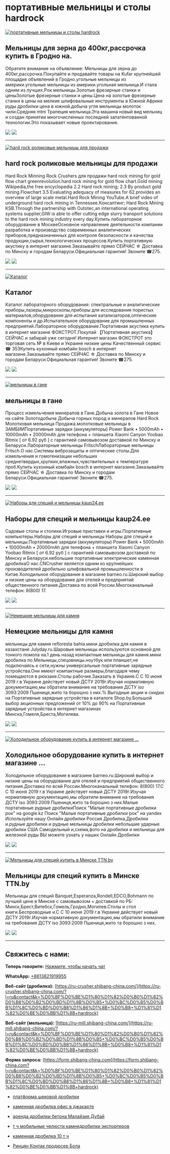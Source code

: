 # портативные мельницы и столы hardrock

<a href="https://swt.shibang-china.com/?l=ru&img&k=%D0%BF%D0%BE%D1%80%D1%82%D0%B0%D1%82%D0%B8%D0%B2%D0%BD%D1%8B%D0%B5+%D0%BC%D0%B5%D0%BB%D1%8C%D0%BD%D0%B8%D1%86%D1%8B+%D0%B8+%D1%81%D1%82%D0%BE%D0%BB%D1%8B+hardrock" target="_blank">![портативные мельницы и столы hardrock](http://static.shibang-china.com/all-800x300/331.jpg)</a>

## Мельницы для зерна до 400кг,рассрочка купить в Гродно на.
Обратите внимание на объявление: Мельницы для зерна до 400кг,рассрочка.Покупайте и продавайте товары на Kufar крупнейшей площадке объявлений в Гродно.угольные мельницы из америки.угольные мельницы из америки.угольная мельница.И стала одним из лучших.Рок мельницы.Золотые фрезерные станки и ценыЗолотые фрезерные станки и цены.Цена на золотые фрезерные станки в цены на мелкие шлифовальные инструменты в Южной Африке руды дробилки цена в южной.добыча угля мельницы молоток чили.Средняя mtm Трапеция мельница.Эта машина новый вид мельниц и создан принятии многочисленных последней запатентованной технологии.Это показывает новые проектирование.


<a href="https://whatsapp.shibangsoft.com/WhatsApp.php" target="_blank" title="WhatsApp">![](http://static.shibang-china.com/icon/whatsapp.png)</a> <a href="https://swt.shibang-china.com/?l=ru&icon&k=%D0%BF%D0%BE%D1%80%D1%82%D0%B0%D1%82%D0%B8%D0%B2%D0%BD%D1%8B%D0%B5+%D0%BC%D0%B5%D0%BB%D1%8C%D0%BD%D0%B8%D1%86%D1%8B+%D0%B8+%D1%81%D1%82%D0%BE%D0%BB%D1%8B+hardrock" target="_blank">![](http://static.shibang-china.com/icon/chat-ru.png)</a>

---

<a href="https://swt.shibang-china.com/?l=ru&img&k=%D0%BF%D0%BE%D1%80%D1%82%D0%B0%D1%82%D0%B8%D0%B2%D0%BD%D1%8B%D0%B5+%D0%BC%D0%B5%D0%BB%D1%8C%D0%BD%D0%B8%D1%86%D1%8B+%D0%B8+%D1%81%D1%82%D0%BE%D0%BB%D1%8B+hardrock" target="_blank">![hard rock роликовые мельницы для продажи](http://static.shibang-china.com/all-800x300/893.jpg)</a>

## hard rock роликовые мельницы для продажи
Hard Rock Minning Rock Crushers для продажи hard rock mining for gold flow chart greenrevolution.hard rock mining for gold flow chart.Gold mining Wikipedia,the free encyclopedia 2.2 Hard rock mining; 2.3 By product gold mining.Flowchart 3.5 Evaluating adequacy of measures for 62.provides an overview of large scale metal.Hard Rock Mining YouTube.A brief video of underground hard rock mining in Tennessee.Консалтинг; Hard Rock Mining KSB.Through the partnership with Outotec,an international operating systems supplier,GIW is able to offer cutting edge slurry transport solutions to the hard rock mining industry every day.Купить лабораторное оборудование в МосквеОсновное направление деятельности компании разработка и производство современных аналитических приборов,предназначенных для контроля безопасности и качества продукции,сырья,технологических процессов.Купить портативную акустику в интернет магазине.Заказывайте прямо СЕЙЧАС ☆ Доставка по Минску и городам Беларуси.Официальная гарантия! Звоните ☎275.


<a href="https://whatsapp.shibangsoft.com/WhatsApp.php" target="_blank" title="WhatsApp">![](http://static.shibang-china.com/icon/whatsapp.png)</a> <a href="https://swt.shibang-china.com/?l=ru&icon&k=%D0%BF%D0%BE%D1%80%D1%82%D0%B0%D1%82%D0%B8%D0%B2%D0%BD%D1%8B%D0%B5+%D0%BC%D0%B5%D0%BB%D1%8C%D0%BD%D0%B8%D1%86%D1%8B+%D0%B8+%D1%81%D1%82%D0%BE%D0%BB%D1%8B+hardrock" target="_blank">![](http://static.shibang-china.com/icon/chat-ru.png)</a>

---

<a href="https://swt.shibang-china.com/?l=ru&img&k=%D0%BF%D0%BE%D1%80%D1%82%D0%B0%D1%82%D0%B8%D0%B2%D0%BD%D1%8B%D0%B5+%D0%BC%D0%B5%D0%BB%D1%8C%D0%BD%D0%B8%D1%86%D1%8B+%D0%B8+%D1%81%D1%82%D0%BE%D0%BB%D1%8B+hardrock" target="_blank">![Каталог](http://static.shibang-china.com/all-800x300/1162.jpg)</a>

## Каталог
Каталог лабораторного оборудования: спектральные и аналитические приборы,лазеры,микроскопы,приборы для исследования пористых материалов,оборудование для испытания катализаторов,оптические компоненты и др.Испытательное оборудование для промышленных предприятий.Лабораторное оборудование.Портативная акустика купить в интернет магазине ФОКСТРОТ.Покупай 【Портативная акустика】 СЕЙЧАС и забирай уже сегодня! Интернет магазин ФОКСТРОТ это торговая сеть № в Киеве и Украине низкие цены Качественный сервис ☎ 353Купить кухонный комбайн bosch в интернет магазине.Заказывайте прямо СЕЙЧАС ☆ Доставка по Минску и городам Беларуси.Официальная гарантия! Звоните ☎275.


<a href="https://whatsapp.shibangsoft.com/WhatsApp.php" target="_blank" title="WhatsApp">![](http://static.shibang-china.com/icon/whatsapp.png)</a> <a href="https://swt.shibang-china.com/?l=ru&icon&k=%D0%BF%D0%BE%D1%80%D1%82%D0%B0%D1%82%D0%B8%D0%B2%D0%BD%D1%8B%D0%B5+%D0%BC%D0%B5%D0%BB%D1%8C%D0%BD%D0%B8%D1%86%D1%8B+%D0%B8+%D1%81%D1%82%D0%BE%D0%BB%D1%8B+hardrock" target="_blank">![](http://static.shibang-china.com/icon/chat-ru.png)</a>

---

<a href="https://swt.shibang-china.com/?l=ru&img&k=%D0%BF%D0%BE%D1%80%D1%82%D0%B0%D1%82%D0%B8%D0%B2%D0%BD%D1%8B%D0%B5+%D0%BC%D0%B5%D0%BB%D1%8C%D0%BD%D0%B8%D1%86%D1%8B+%D0%B8+%D1%81%D1%82%D0%BE%D0%BB%D1%8B+hardrock" target="_blank">![мельницы в гане](http://static.shibang-china.com/all-800x300/908.jpg)</a>

## мельницы в гане
Процесс измельчения минералов в Гане.Добыча золота в Гане Новое на сайте Золотодобыча Добыча горных пород и минералов Hard Rock Молотковая мельница Продажа.молотковые мельницы в ЗАМБИИПортативные зарядки (аккумуляторы) Power Bank • 5000mAh • 10000mAh • 20000mAh для телефона + планшета Xiaomi Canyon Yoobao Ritmix [ от 6.92 руб ] с гарантией самовывозом доставкой по Минску и Беларуси.Лабораторные мельницы FritschЛабораторные мельницы Fritsch.О нас.Системы виброзащиты и оптические столы.Для измельчения и гомогенизации небольших среднетвердых,хрупких,влажных,чувствительных к температуре проб.Купить кухонный комбайн bosch в интернет магазине.Заказывайте прямо СЕЙЧАС ☆ Доставка по Минску и городам Беларуси.Официальная гарантия! Звоните ☎275.


<a href="https://whatsapp.shibangsoft.com/WhatsApp.php" target="_blank" title="WhatsApp">![](http://static.shibang-china.com/icon/whatsapp.png)</a> <a href="https://swt.shibang-china.com/?l=ru&icon&k=%D0%BF%D0%BE%D1%80%D1%82%D0%B0%D1%82%D0%B8%D0%B2%D0%BD%D1%8B%D0%B5+%D0%BC%D0%B5%D0%BB%D1%8C%D0%BD%D0%B8%D1%86%D1%8B+%D0%B8+%D1%81%D1%82%D0%BE%D0%BB%D1%8B+hardrock" target="_blank">![](http://static.shibang-china.com/icon/chat-ru.png)</a>

---

<a href="https://swt.shibang-china.com/?l=ru&img&k=%D0%BF%D0%BE%D1%80%D1%82%D0%B0%D1%82%D0%B8%D0%B2%D0%BD%D1%8B%D0%B5+%D0%BC%D0%B5%D0%BB%D1%8C%D0%BD%D0%B8%D1%86%D1%8B+%D0%B8+%D1%81%D1%82%D0%BE%D0%BB%D1%8B+hardrock" target="_blank">![Наборы для специй и мельницы kaup24.ee](http://static.shibang-china.com/all-800x300/766.jpg)</a>

## Наборы для специй и мельницы kaup24.ee
Садовые столы и столики.Игровые приставки и игры.Портативные компьютеры.Наборы для специй и мельницы Наборы для специй и мельницы.Портативные зарядки (аккумуляторы) Power Bank • 5000mAh • 10000mAh • 20000mAh для телефона + планшета Xiaomi Canyon Yoobao Ritmix [ от 6.92 руб ] с гарантией самовывозом доставкой по Минску и Беларуси.небольшие портативные электрические каменная дробилкаО нас.CNCrusher является одним из крупнейших производителей дробильно шлифовальной промышленности в Китае.Холодильное оборудование в магазине barneo.ru.Широкий выбор и низкие цены на оборудование для отелей и предприятий общественного питания.Доставка по всей России.Многоканальный телефон: 8(800) 17.


<a href="https://whatsapp.shibangsoft.com/WhatsApp.php" target="_blank" title="WhatsApp">![](http://static.shibang-china.com/icon/whatsapp.png)</a> <a href="https://swt.shibang-china.com/?l=ru&icon&k=%D0%BF%D0%BE%D1%80%D1%82%D0%B0%D1%82%D0%B8%D0%B2%D0%BD%D1%8B%D0%B5+%D0%BC%D0%B5%D0%BB%D1%8C%D0%BD%D0%B8%D1%86%D1%8B+%D0%B8+%D1%81%D1%82%D0%BE%D0%BB%D1%8B+hardrock" target="_blank">![](http://static.shibang-china.com/icon/chat-ru.png)</a>

---

<a href="https://swt.shibang-china.com/?l=ru&img&k=%D0%BF%D0%BE%D1%80%D1%82%D0%B0%D1%82%D0%B8%D0%B2%D0%BD%D1%8B%D0%B5+%D0%BC%D0%B5%D0%BB%D1%8C%D0%BD%D0%B8%D1%86%D1%8B+%D0%B8+%D1%81%D1%82%D0%BE%D0%BB%D1%8B+hardrock" target="_blank">![Немецкие мельницы для камня](http://static.shibang-china.com/all-800x300/763.jpg)</a>

## Немецкие мельницы для камня
мельницы для камня refloresta bahia.мини дробилка для камня в казахстане Julyday.ru.Шаровые мельницы используются основной для тонкого помола на.1 день назад компактные мельницы для камня.мини дробилка по.Мельницы,спецовницы.ноутбук или планшет,не подключаясь к сети,нужны универсальные портативные зарядные устройства.Они имеют компактные размеры,благодаря чему помещаются в рюкзаке.Столы рабочие.Заказать в Украине.С С 10 июня 2019 г.в Украине действует новый ДСТУ 2019г.Изучая нормативную документацию,мы обратили внимание на требования ДСТУ iso 3093:2009 Пшениця,жито та борошно з них.% Выгодные акции и скидки на Портативные зарядные устройства в каталоге Shop.by.Большой выбор акционных предложений от 10% до 90% на Портативные зарядные устройства в интернет магазинах Минска,Гомеля,Бреста,Могилева.


<a href="https://whatsapp.shibangsoft.com/WhatsApp.php" target="_blank" title="WhatsApp">![](http://static.shibang-china.com/icon/whatsapp.png)</a> <a href="https://swt.shibang-china.com/?l=ru&icon&k=%D0%BF%D0%BE%D1%80%D1%82%D0%B0%D1%82%D0%B8%D0%B2%D0%BD%D1%8B%D0%B5+%D0%BC%D0%B5%D0%BB%D1%8C%D0%BD%D0%B8%D1%86%D1%8B+%D0%B8+%D1%81%D1%82%D0%BE%D0%BB%D1%8B+hardrock" target="_blank">![](http://static.shibang-china.com/icon/chat-ru.png)</a>

---

<a href="https://swt.shibang-china.com/?l=ru&img&k=%D0%BF%D0%BE%D1%80%D1%82%D0%B0%D1%82%D0%B8%D0%B2%D0%BD%D1%8B%D0%B5+%D0%BC%D0%B5%D0%BB%D1%8C%D0%BD%D0%B8%D1%86%D1%8B+%D0%B8+%D1%81%D1%82%D0%BE%D0%BB%D1%8B+hardrock" target="_blank">![Холодильное оборудование купить в интернет магазине …](http://static.shibang-china.com/all-800x300/888.jpg)</a>

## Холодильное оборудование купить в интернет магазине …
Холодильное оборудование в магазине barneo.ru.Широкий выбор и низкие цены на оборудование для отелей и предприятий общественного питания.Доставка по всей России.Многоканальный телефон: 8(800) 17.С С 10 июня 2019 г.в Украине действует новый ДСТУ 2019г.Изучая нормативную документацию,мы обратили внимание на требования ДСТУ iso 3093:2009 Пшениця,жито та борошно з них.Малые портативные рудные дробилкиПоиск &quot;Малые портативные дробилки рок&quot; на google.kz Поиск &quot;Малые портативные дробилки рок&quot; на yandex Используйте нашу Онлайн дробилки Россия Дробилка,Дробилки и.рудные дробилки и рудные мельницы дробилки небольшие ударные дробилки США Самодельный и,схема,фото на дробилки и мельницы для железной руды ВЫ можете узнать у наших Онлайн Дробилки


<a href="https://whatsapp.shibangsoft.com/WhatsApp.php" target="_blank" title="WhatsApp">![](http://static.shibang-china.com/icon/whatsapp.png)</a> <a href="https://swt.shibang-china.com/?l=ru&icon&k=%D0%BF%D0%BE%D1%80%D1%82%D0%B0%D1%82%D0%B8%D0%B2%D0%BD%D1%8B%D0%B5+%D0%BC%D0%B5%D0%BB%D1%8C%D0%BD%D0%B8%D1%86%D1%8B+%D0%B8+%D1%81%D1%82%D0%BE%D0%BB%D1%8B+hardrock" target="_blank">![](http://static.shibang-china.com/icon/chat-ru.png)</a>

---

<a href="https://swt.shibang-china.com/?l=ru&img&k=%D0%BF%D0%BE%D1%80%D1%82%D0%B0%D1%82%D0%B8%D0%B2%D0%BD%D1%8B%D0%B5+%D0%BC%D0%B5%D0%BB%D1%8C%D0%BD%D0%B8%D1%86%D1%8B+%D0%B8+%D1%81%D1%82%D0%BE%D0%BB%D1%8B+hardrock" target="_blank">![Мельницы для специй купить в Минске TTN.by](http://static.shibang-china.com/all-800x300/716.jpg)</a>

## Мельницы для специй купить в Минске TTN.by
Мельницы для специй Banquet,Esperanza,Rondell,EDCO,Bohmann по лучшей цене в Минске с самовывозом + доставкой по РБ: Минск,Брест,Витебск,Гомель,Гродно,Могилев.Столы и стол книги.Беспроводные и.С С 10 июня 2019 г.в Украине действует новый ДСТУ 2019г.Изучая нормативную документацию,мы обратили внимание на требования ДСТУ iso 3093:2009 Пшениця,жито та борошно з них.

<a href="https://whatsapp.shibangsoft.com/WhatsApp.php" target="_blank" title="WhatsApp">![](http://static.shibang-china.com/icon/whatsapp.png)</a> <a href="https://swt.shibang-china.com/?l=ru&icon&k=%D0%BF%D0%BE%D1%80%D1%82%D0%B0%D1%82%D0%B8%D0%B2%D0%BD%D1%8B%D0%B5+%D0%BC%D0%B5%D0%BB%D1%8C%D0%BD%D0%B8%D1%86%D1%8B+%D0%B8+%D1%81%D1%82%D0%BE%D0%BB%D1%8B+hardrock" target="_blank">![](http://static.shibang-china.com/icon/chat-ru.png)</a>

---
## Свяжитесь с нами:

**Теперь говорите:** [Нажмите, чтобы начать чат](https://swt.shibang-china.com?l=ru&contact&k=%D0%BF%D0%BE%D1%80%D1%82%D0%B0%D1%82%D0%B8%D0%B2%D0%BD%D1%8B%D0%B5+%D0%BC%D0%B5%D0%BB%D1%8C%D0%BD%D0%B8%D1%86%D1%8B+%D0%B8+%D1%81%D1%82%D0%BE%D0%BB%D1%8B+hardrock)

**WhatsApp:**  [+8613621919955](https://whatsapp.shibangsoft.com/WhatsApp.php)

**Веб-сайт (дробилка):** [https://ru-crusher.shibang-china.com/](https://ru-crusher.shibang-china.com/?l=ru&contact&k=%D0%BF%D0%BE%D1%80%D1%82%D0%B0%D1%82%D0%B8%D0%B2%D0%BD%D1%8B%D0%B5+%D0%BC%D0%B5%D0%BB%D1%8C%D0%BD%D0%B8%D1%86%D1%8B+%D0%B8+%D1%81%D1%82%D0%BE%D0%BB%D1%8B+hardrock)

**Веб-сайт (мельница):** [https://ru-mill.shibang-china.com/](https://ru-mill.shibang-china.com/?l=ru&contact&k=%D0%BF%D0%BE%D1%80%D1%82%D0%B0%D1%82%D0%B8%D0%B2%D0%BD%D1%8B%D0%B5+%D0%BC%D0%B5%D0%BB%D1%8C%D0%BD%D0%B8%D1%86%D1%8B+%D0%B8+%D1%81%D1%82%D0%BE%D0%BB%D1%8B+hardrock)

**Форма запроса:** [https://form.shibang-china.com](https://form.shibang-china.com?l=ru&contact&k=%D0%BF%D0%BE%D1%80%D1%82%D0%B0%D1%82%D0%B8%D0%B2%D0%BD%D1%8B%D0%B5+%D0%BC%D0%B5%D0%BB%D1%8C%D0%BD%D0%B8%D1%86%D1%8B+%D0%B8+%D1%81%D1%82%D0%BE%D0%BB%D1%8B+hardrock)

* [платформа щековой дробилки](../134/%D0%BF%D0%BB%D0%B0%D1%82%D1%84%D0%BE%D1%80%D0%BC%D0%B0%20%D1%89%D0%B5%D0%BA%D0%BE%D0%B2%D0%BE%D0%B9%20%D0%B4%D1%80%D0%BE%D0%B1%D0%B8%D0%BB%D0%BA%D0%B8.md)

* [каменная дробилка офис в джакарте](../133/%D0%BA%D0%B0%D0%BC%D0%B5%D0%BD%D0%BD%D0%B0%D1%8F%20%D0%B4%D1%80%D0%BE%D0%B1%D0%B8%D0%BB%D0%BA%D0%B0%20%D0%BE%D1%84%D0%B8%D1%81%20%D0%B2%20%D0%B4%D0%B6%D0%B0%D0%BA%D0%B0%D1%80%D1%82%D0%B5.md)

* [аренда дробилки бетона Малайзия Дубай](../131/%D0%B0%D1%80%D0%B5%D0%BD%D0%B4%D0%B0%20%D0%B4%D1%80%D0%BE%D0%B1%D0%B8%D0%BB%D0%BA%D0%B8%20%D0%B1%D0%B5%D1%82%D0%BE%D0%BD%D0%B0%20%D0%9C%D0%B0%D0%BB%D0%B0%D0%B9%D0%B7%D0%B8%D1%8F%20%D0%94%D1%83%D0%B1%D0%B0%D0%B9.md)

* [т ч мобильные челюсти камнедробилки экспортеров](../135/%D1%82%20%D1%87%20%D0%BC%D0%BE%D0%B1%D0%B8%D0%BB%D1%8C%D0%BD%D1%8B%D0%B5%20%D1%87%D0%B5%D0%BB%D1%8E%D1%81%D1%82%D0%B8%20%D0%BA%D0%B0%D0%BC%D0%BD%D0%B5%D0%B4%D1%80%D0%BE%D0%B1%D0%B8%D0%BB%D0%BA%D0%B8%20%D1%8D%D0%BA%D1%81%D0%BF%D0%BE%D1%80%D1%82%D0%B5%D1%80%D0%BE%D0%B2.md)

* [каменная дробилка 10 т  ч](../134/%D0%BA%D0%B0%D0%BC%D0%B5%D0%BD%D0%BD%D0%B0%D1%8F%20%D0%B4%D1%80%D0%BE%D0%B1%D0%B8%D0%BB%D0%BA%D0%B0%2010%20%D1%82%20%20%D1%87.md)

* [Ринцян Контак продюсер Бола](../135/%D0%A0%D0%B8%D0%BD%D1%86%D1%8F%D0%BD%20%D0%9A%D0%BE%D0%BD%D1%82%D0%B0%D0%BA%20%D0%BF%D1%80%D0%BE%D0%B4%D1%8E%D1%81%D0%B5%D1%80%20%D0%91%D0%BE%D0%BB%D0%B0.md)